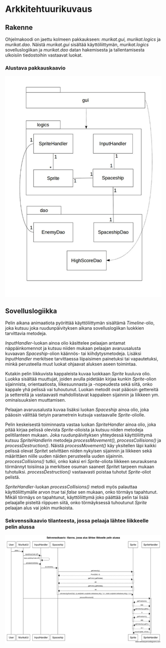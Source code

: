 # Arkkitehtuurikuvaus

## Rakenne

Ohjelmakoodi on jaettu kolmeen pakkaukseen: *murikat.gui, murikat.logics* ja *murikat.dao*. Näistä *murikat.gui* sisältää käyttöliittymän, *murikat.logics* sovelluslogiikan ja *murikat.dao* datan hakemisesta ja tallentamisesta ulkoisiin tiedostoihin vastaavat luokat.

### Alustava pakkauskaavio

![alustava pakkauskaavio](https://github.com/tkoukkar/ot-harjoitustyo/blob/master/dokumentaatio/pakkauskaavio.jpg)

## Sovelluslogiikka

Pelin aikana animaatiota pyörittää käyttöliittymän sisältämä *Timeline*-olio, joka kutsuu joka ruudunpäivityksen aikana sovelluslogiikan luokkien tarvittavia metodeja.

*InputHandler*-luokan ainoa olio käsittelee pelaajan antamat näppäinkomennot ja kutsuu niiden mukaan pelaajan avaruusalusta kuvaavan *Spaceship*-olion käännös- tai kiihdytysmetodeja. Lisäksi *InputHandler* merkitsee tarvittaessa liipaisimen painetuksi tai vapautetuksi, minkä perusteella muut luokat ohjaavat aluksen aseen toimintaa.

Kutakin pelin liikkuvista kappaleista kuvaa luokkaan *Sprite* kuuluva olio. Luokka sisältää muuttujat, joiden avulla pidetään kirjaa kunkin *Sprite*-olion sijainnista, orientaatiosta, liikesuunnasta ja -nopeudesta sekä siitä, onko kappale yhä pelissä vai tuhoutunut. Luokan metodit ovat pääosin gettereitä ja settereitä ja vastaavasti mahdollistavat kappaleen sijainnin ja liikkeen ym. ominaisuuksien muuttamisen.

Pelaajan avaruusalusta kuvaa lisäksi luokan *Spaceship* ainoa olio, joka pääosin välittää tietyin parametrein kutsuja vastaavalle *Sprite*-oliolle.

Pelin keskeisestä toiminnasta vastaa luokan *SpriteHandler* ainoa olio, joka pitää kirjaa pelissä olevista *Sprite*-olioista ja kutsuu niiden metodeja pelitilanteen mukaan. Joka ruudunpäivityksen yhteydessä käyttöliittymä kutsuu *SpriteHandler*in metodeja *processMovement(), processCollisions()* ja *processDestruction()*. Näistä *processMovement()* käy yksitellen läpi kaikki pelissä olevat *Sprite*t selvittäen niiden nykyisen sijainnin ja liikkeen sekä määrittäen niille uuden näiden perusteella uuden sijainnin. *processCollisions()* tutkii, onko kaksi eri *Sprite*-oliota liikkeen seurauksena törmännyt toisiinsa ja merkitsee osuman saaneet *Sprite*t tarpeen mukaan tuhotuiksi. *processDestruction()* vastaavasti poistaa tuhotut *Sprite*-oliot pelistä.

*SpriteHandler*-luokan *processCollisions()* metodi myös palauttaa käyttöliittymälle arvon *true* tai *false* sen mukaan, onko törmäys tapahtunut. Mikäli törmäys on tapahtunut, käyttöliittymä joko päättää pelin tai lisää pelaajalle pisteitä riippuen siitä, onko törmäyksessä tuhoutunut *Sprite* pelaajan alus vai jokin murikoista.

### Sekvenssikaavio tilanteesta, jossa pelaaja lähtee liikkeelle pelin alussa

![sekvenssikaavio](https://github.com/tkoukkar/ot-harjoitustyo/blob/master/dokumentaatio/sekvenssikaavio_murikat_viikko5.png)
